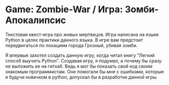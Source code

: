 # Game: Zombie-War / Игра: Зомби-Апокалипсис

Текстовая квест-игра про живых мертвецов. Игра написана на языке Python в целях практики данного языка.
В игре вам предстоит передвигаться по локациям города Грозный, убивая зомби.

Я впервые захотел создать данную игру, когда читал книгу "Легкий способ выучить Python". Создавая игру, я подумал, а почему бы сразу не выложить ее на гитхаб. Ведь я мог бы показать свой код своим знакомым программистам. Они помогали бы мне с ошибками, которые я будучи новичком в python, допускал бы в разработке данной игры.
